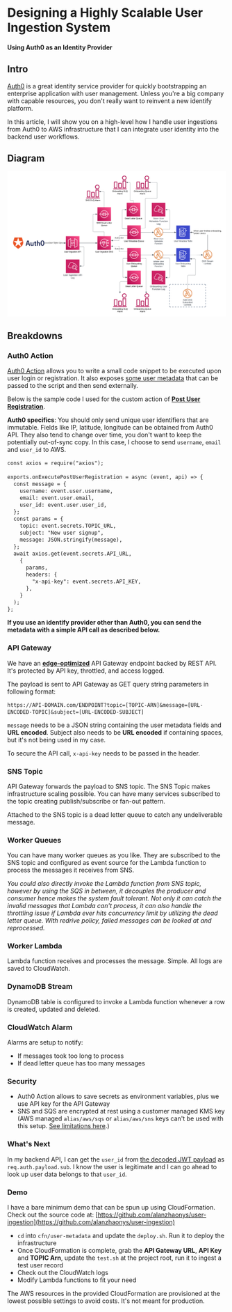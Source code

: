 # Designing a Highly Scalable User Ingestion System

#### Using Auth0 as an Identity Provider

## Intro

[Auth0](https://auth0.com/) is a great identity service provider for quickly bootstrapping an enterprise application with user management. Unless you're a big company with capable resources, you don't really want to reinvent a new identify platform.

In this article, I will show you on a high-level how I handle user ingestions from Auth0 to AWS infrastructure that I can integrate user identity into the backend user workflows.

## Diagram

![Preview diagram](diagram.png)

## Breakdowns

### Auth0 Action
[Auth0 Action](https://auth0.com/docs/customize/actions) allows you to write a small code snippet to be executed upon user login or registration. It also exposes [some user metadata](https://auth0.com/docs/customize/actions/flows-and-triggers/post-user-registration-flow/event-object) that can be passed to the script and then send externally.

Below is the sample code I used for the custom action of [**Post User Registration**](https://auth0.com/docs/customize/actions/flows-and-triggers/post-user-registration-flow).

**Auth0 specifics**: You should only send unique user identifiers that are immutable. Fields like IP, latitude, longitude can be obtained from Auth0 API. They also tend to change over time, you don't want to keep the potentially out-of-sync copy. In this case, I choose to send `username`, `email` and `user_id` to AWS.
```
const axios = require("axios");

exports.onExecutePostUserRegistration = async (event, api) => {
  const message = {
    username: event.user.username,
    email: event.user.email,
    user_id: event.user.user_id,
  };
  const params = {
    topic: event.secrets.TOPIC_URL,
    subject: "New user signup",
    message: JSON.stringify(message),
  };
  await axios.get(event.secrets.API_URL,
    {
      params,
      headers: {
        "x-api-key": event.secrets.API_KEY,
      },
    }
  );
};
```

__If you use an identify provider other than Auth0, you can send the metadata with a simple API call as described below.__

### API Gateway
We have an [**edge-optimized**](https://docs.aws.amazon.com/apigateway/latest/developerguide/api-gateway-api-endpoint-types.html) API Gateway endpoint backed by REST API. It's protected by API key, throttled, and access logged.

The payload is sent to API Gateway as GET query string parameters in following format:
```
https://API-DOMAIN.com/ENDPOINT?topic=[TOPIC-ARN]&message=[URL-ENCODED-TOPIC]&subject=[URL-ENCODED-SUBJECT]
```
`message` needs to be a JSON string containing the user metadata fields and **URL encoded**. Subject also needs to be **URL encoded** if containing spaces, but it's not being used in my case.

To secure the API call, `x-api-key` needs to be passed in the header.

### SNS Topic
API Gateway forwards the payload to SNS topic. The SNS Topic makes infrastructure scaling possible. You can have many services subscribed to the topic creating publish/subscribe or fan-out pattern.

Attached to the SNS topic is a dead letter queue to catch any undeliverable message.

### Worker Queues
You can have many worker queues as you like. They are subscribed to the SNS topic and configured as event source for the Lambda function to process the messages it receives from SNS.

*You could also directly invoke the Lambda function from SNS topic, however by using the SQS in between, it decouples the producer and consumer hence makes the system fault tolerant. Not only it can catch the invalid messages that Lambda can't process, it can also handle the throttling issue if Lambda ever hits concurrency limit by utilizing the dead letter queue. With redrive policy, failed messages can be looked at and reprocessed.*

### Worker Lambda
Lambda function receives and processes the message. Simple. All logs are saved to CloudWatch.

### DynamoDB Stream
DynamoDB table is configured to invoke a Lambda function whenever a row is created, updated and deleted.

### CloudWatch Alarm
Alarms are setup to notify:
* If messages took too long to process
* If dead letter queue has too many messages

### Security
* Auth0 Action allows to save secrets as environment variables, plus we use API key for the API Gateway
* SNS and SQS are encrypted at rest using a customer managed KMS key (AWS managed `alias/aws/sqs` or `alias/aws/sns` keys can't be used with this setup. [See limitations here](https://repost.aws/knowledge-center/sns-topic-sqs-queue-sse-cmk-policy).)

### What's Next
In my backend API, I can get the `user_id` from [the decoded JWT payload](https://www.npmjs.com/package/express-oauth2-jwt-bearer) as `req.auth.payload.sub`. I know the user is legitimate and I can go ahead to look up user data belongs to that `user_id`. 

### Demo
I have a bare minimum demo that can be spun up using CloudFormation. Check out the source code at: [https://github.com/alanzhaonys/user-ingestion](https://github.com/alanzhaonys/user-ingestion)
* `cd` into `cfn/user-metadata` and update the `deploy.sh`. Run it to deploy the infrastructure
* Once CloudFormation is complete, grab the **API Gateway URL**, **API Key** and **TOPIC Arn**, update the `test.sh` at the project root, run it to ingest a test user record
* Check out the CloudWatch logs
* Modify Lambda functions to fit your need

The AWS resources in the provided CloudFormation are provisioned at the lowest possible settings to avoid costs. It's not meant for production.
